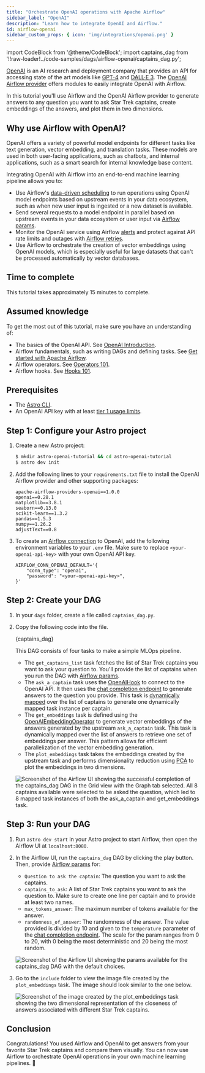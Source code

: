 ```yaml
---
title: "Orchestrate OpenAI operations with Apache Airflow"
sidebar_label: "OpenAI"
description: "Learn how to integrate OpenAI and Airflow."
id: airflow-openai
sidebar_custom_props: { icon: 'img/integrations/openai.png' }
---
```


import CodeBlock from '@theme/CodeBlock';
import captains_dag from '!!raw-loader!../code-samples/dags/airflow-openai/captains_dag.py';

[OpenAI](https://openai.com/) is an AI research and deployment company that provides an API for accessing state of the art models like [GPT-4](https://openai.com/gpt-4) and [DALL·E 3](https://openai.com/dall-e-3). The [OpenAI Airflow provider](https://airflow.apache.org/docs/apache-airflow-providers-openai/stable/index.html) offers modules to easily integrate OpenAI with Airflow.

In this tutorial you'll use Airflow and the OpenAI Airflow provider to generate answers to any question you want to ask Star Trek captains, create embeddings of the answers, and plot them in two dimensions. 

## Why use Airflow with OpenAI?

OpenAI offers a variety of powerful model endpoints for different tasks like text generation, vector embedding, and translation tasks. These models are used in both user-facing applications, such as chatbots, and internal applications, such as a smart search for internal knowledge base content.

Integrating OpenAI with Airflow into an end-to-end machine learning pipeline allows you to:

- Use Airflow's [data-driven scheduling](airflow-datasets.md) to run operations using OpenAI model endpoints based on upstream events in your data ecosystem, such as when new user input is ingested or a new dataset is available.
- Send several requests to a model endpoint in parallel based on upstream events in your data ecosystem or user input via [Airflow params](airflow-params.md).
- Monitor the OpenAI service using Airflow [alerts](error-notifications-in-airflow.md) and protect against API rate limits and outages with [Airflow retries](rerunning-dags.md#automatically-retry-tasks).
- Use Airflow to orchestrate the creation of vector embeddings using OpenAI models, which is especially useful for large datasets that can't be processed automatically by vector databases.

## Time to complete

This tutorial takes approximately 15 minutes to complete.

## Assumed knowledge

To get the most out of this tutorial, make sure you have an understanding of:

- The basics of the OpenAI API. See [OpenAI Introduction](https://platform.openai.com/docs/introduction).
- Airflow fundamentals, such as writing DAGs and defining tasks. See [Get started with Apache Airflow](get-started-with-airflow.md).
- Airflow operators. See [Operators 101](what-is-an-operator.md).
- Airflow hooks. See [Hooks 101](what-is-a-hook.md).

## Prerequisites

- The [Astro CLI](https://docs.astronomer.io/astro/cli/get-started).
- An OpenAI API key with at least [tier 1 usage limits](https://platform.openai.com/docs/guides/rate-limits/usage-tiers).

## Step 1: Configure your Astro project

1. Create a new Astro project:

    ```sh
    $ mkdir astro-openai-tutorial && cd astro-openai-tutorial
    $ astro dev init
    ```

2. Add the following lines to your `requirements.txt` file to install the OpenAI Airflow provider and other supporting packages:

    ```text
    apache-airflow-providers-openai==1.0.0
    openai==0.28.1
    matplotlib==3.8.1
    seaborn==0.13.0
    scikit-learn==1.3.2
    pandas==1.5.3
    numpy==1.26.2
    adjustText==0.8
    ```

3. To create an [Airflow connection](connections.md) to OpenAI, add the following environment variables to your `.env` file. Make sure to replace `<your-openai-api-key>` with your own OpenAI API key.

    ```text
    AIRFLOW_CONN_OPENAI_DEFAULT='{
        "conn_type": "openai",
        "password": "<your-openai-api-key>",
    }'
    ```

## Step 2: Create your DAG

1. In your `dags` folder, create a file called `captains_dag.py`.

2. Copy the following code into the file.

    <CodeBlock language="python">{captains_dag}</CodeBlock>

    This DAG consists of four tasks to make a simple MLOps pipeline.

    - The `get_captains_list` task fetches the list of Star Trek captains you want to ask your question to. You'll provide the list of captains when you run the DAG with [Airflow params](airflow-params.md).
    - The `ask_a_captain` task uses the [OpenAIHook](https://airflow.apache.org/docs/apache-airflow-providers-openai/stable/_api/airflow/providers/openai/hooks/openai/index.html) to connect to the OpenAI API. It then uses the [chat completion endpoint](https://platform.openai.com/docs/guides/text-generation/chat-completions-api) to generate answers to the question you provide. This task is [dynamically mapped](dynamic-tasks.md) over the list of captains to generate one dynamically mapped task instance per captain.
    - The `get_embeddings` task is defined using the [OpenAIEmbeddingOperator](https://airflow.apache.org/docs/apache-airflow-providers-openai/stable/operators/openai.html) to generate vector embeddings of the answers generated by the upstream `ask_a_captain` task. This task is dynamically mapped over the list of answers to retrieve one set of embeddings per answer. This pattern allows for efficient parallelization of the vector embedding generation.
    - The `plot_embeddings` task takes the embeddings created by the upstream task and performs dimensionality reduction using [PCA](https://scikit-learn.org/stable/modules/generated/sklearn.decomposition.PCA.html) to plot the embeddings in two dimensions. 

    ![Screenshot of the Airflow UI showing the successful completion of the `captains_dag` DAG in the Grid view with the Graph tab selected. All 8 captains available were selected to be asked the question, which led to 8 mapped task instances of both the `ask_a_captain` and `get_embeddings` task.](/img/tutorials/airflow-openai_dag_completed.png)

## Step 3: Run your DAG

1. Run `astro dev start` in your Astro project to start Airflow, then open the Airflow UI at `localhost:8080`.

2. In the Airflow UI, run the `captains_dag` DAG by clicking the play button. Then, provide [Airflow params](airflow-params.md) for:

    - `Question to ask the captain`: The question you want to ask the captains.
    - `captains_to_ask`: A list of Star Trek captains you want to ask the question to. Make sure to create one line per captain and to provide at least two names.
    - `max_tokens_answer`: The maximum number of tokens available for the answer. 
    - `randomness_of_answer`: The randomness of the answer. The value provided is divided by 10 and given to the `temperature` parameter of the [chat completion endpoint](https://platform.openai.com/docs/guides/text-generation/reproducible-outputs). The scale for the param ranges from 0 to 20, with 0 being the most deterministic and 20 being the most random.

    ![Screenshot of the Airflow UI showing the params available for the `captains_dag` DAG with the default choices.](/img/tutorials/airflow-openai_params.png)

3. Go to the `include` folder to view the image file created by the `plot_embeddings` task. The image should look similar to the one below.

    ![Screenshot of the image created by the `plot_embeddings` task showing the two dimensional representation of the closeness of answers associated with different Star Trek captains.](/img/tutorials/airflow-openai_plot.png)

## Conclusion

Congratulations! You used Airflow and OpenAI to get answers from your favorite Star Trek captains and compare them visually. You can now use Airflow to orchestrate OpenAI operations in your own machine learning pipelines. 🖖

